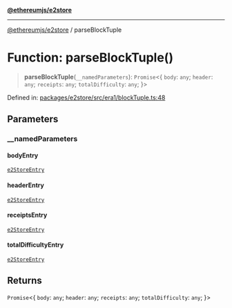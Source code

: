 [**@ethereumjs/e2store**](../README.md)

***

[@ethereumjs/e2store](../README.md) / parseBlockTuple

# Function: parseBlockTuple()

> **parseBlockTuple**(`__namedParameters`): `Promise`\<\{ `body`: `any`; `header`: `any`; `receipts`: `any`; `totalDifficulty`: `any`; \}\>

Defined in: [packages/e2store/src/era1/blockTuple.ts:48](https://github.com/ethereumjs/ethereumjs-monorepo/blob/master/packages/e2store/src/era1/blockTuple.ts#L48)

## Parameters

### \_\_namedParameters

#### bodyEntry

[`e2StoreEntry`](../type-aliases/e2StoreEntry.md)

#### headerEntry

[`e2StoreEntry`](../type-aliases/e2StoreEntry.md)

#### receiptsEntry

[`e2StoreEntry`](../type-aliases/e2StoreEntry.md)

#### totalDifficultyEntry

[`e2StoreEntry`](../type-aliases/e2StoreEntry.md)

## Returns

`Promise`\<\{ `body`: `any`; `header`: `any`; `receipts`: `any`; `totalDifficulty`: `any`; \}\>
